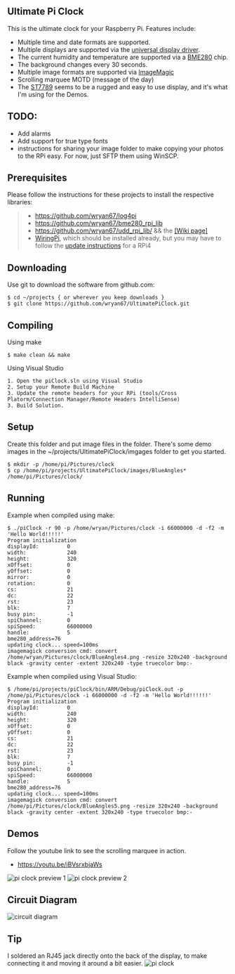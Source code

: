 Ultimate Pi Clock
-----------------

This is the ultimate clock for your Raspberry Pi.  Features include:

- Multiple time and date formats are supported.   
- Multiple displays are supported via the [universal display driver](https://github.com/wryan67/udd_rpi_lib/blob/master/README.md).  
- The current humidity and temperature are supported via a [BME280](https://smile.amazon.com/gp/product/B07KYJNFMD) chip.  
- The background changes every 30 seconds.  
- Multiple image formats are supported via [ImageMagic](https://imagemagick.org/)
- Scrolling marquee MOTD (message of the day)
- The [ST7789](https://smile.amazon.com/gp/product/B081Q79X2F) seems to be a rugged and easy to use display, and it's what I'm using for the Demos.

## TODO:
- Add alarms
- Add support for true type fonts
- instructions for sharing your image folder to make copying your photos to the RPi easy.  For now, just SFTP them using WinSCP.

## Prerequisites

Please follow the instructions for these projects to install the respective libraries:

> * https://github.com/wryan67/log4pi
> * https://github.com/wryan67/bme280_rpi_lib
> * https://github.com/wryan67/udd_rpi_lib/  && the [[Wiki page]](https://github.com/wryan67/udd_rpi_lib/wiki)
> * [WiringPi](http://wiringpi.com/), which should be installed already, but you may have to follow the [update instructions](http://wiringpi.com/wiringpi-updated-to-2-52-for-the-raspberry-pi-4b/) for a RPi4

## Downloading

Use git to download the software from github.com:

    $ cd ~/projects { or wherever you keep downloads }
    $ git clone https://github.com/wryan67/UltimatePiClock.git

## Compiling

Using make

    $ make clean && make

Using Visual Studio

    1. Open the piClock.sln using Visual Studio 
    2. Setup your Remote Build Machine
    3. Update the remote headers for your RPi (tools/Cross Platorm/Connection Manager/Remote Headers IntelliSense)
    3. Build Solution.

## Setup

Create this folder and put image files in the folder.  There's some demo images in the ~/projects/UltimatePiClock/imgages folder to get you started.

    $ mkdir -p /home/pi/Pictures/clock
    $ cp /home/pi/projects/UltimatePiClock/images/BlueAngles* /home/pi/Pictures/clock/

## Running

Example when compiled using make:

    $ ./piClock -r 90 -p /home/wryan/Pictures/clock -i 66000000 -d -f2 -m 'Hello World!!!!!'
    Program initialization
    displayId:         0
    width:             240
    height:            320
    xOffset:           0
    yOffset:           0
    mirror:            0
    rotation:          0
    cs:                21
    dc:                22
    rst:               23
    blk:               7
    busy pin:          -1
    spiChannel:        0
    spiSpeed:          66000000
    handle:            5
    bme280_address=76
    updating clock... speed=100ms
    imagemagick conversion cmd: convert /home/wryan/Pictures/clock/BlueAngles4.png -resize 320x240 -background black -gravity center -extent 320x240 -type truecolor bmp:-



Example when compiled using Visual Studio:

    $ /home/pi/projects/piClock/bin/ARM/Debug/piClock.out -p /home/pi/Pictures/clock -i 66000000 -d -f2 -m 'Hello World!!!!!!'
    Program initialization
    displayId:         0
    width:             240
    height:            320
    xOffset:           0
    yOffset:           0
    cs:                21
    dc:                22
    rst:               23
    blk:               7
    busy pin:          -1
    spiChannel:        0
    spiSpeed:          66000000
    handle:            5
    bme280_address=76
    updating clock... speed=100ms
    imagemagick conversion cmd: convert /home/pi/Pictures/clock/BlueAngles5.png -resize 320x240 -background black -gravity center -extent 320x240 -type truecolor bmp:-


## Demos

Follow the youtube link to see the scrolling marquee in action.

- https://youtu.be/iBVsrxbjaWs

![pi clock preview 1](https://github.com/wryan67/UltimatePiClock/blob/master/readme/image3.jpeg?raw=true)
![pi clock preview 2](https://github.com/wryan67/UltimatePiClock/blob/master/readme/image4.jpeg?raw=true)


## Circuit Diagram

![circuit diagram](https://github.com/wryan67/UltimatePiClock/blob/master/readme/circuit%20diagram.png?raw=true)


## Tip
I soldered an RJ45 jack directly onto the back of the display, to make connecting it and moving it around a bit easier.
![pi clock](https://github.com/wryan67/UltimatePiClock/blob/master/readme/example1.jpg?raw=true)


